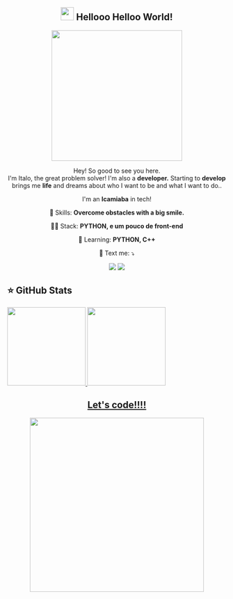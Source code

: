 
<span align="center">

## <img src="https://raw.githubusercontent.com/iampavangandhi/iampavangandhi/master/gifs/Hi.gif" width="30px"> Hellooo Helloo World! </h2>

</span>


<div align="center">
<img src="https://media.giphy.com/media/LmNwrBhejkK9EFP504/giphy.gif" width="300px" />
</div>


<p align="center">
  Hey! So good to see you here.<br>
I'm Italo, the great problem solver!
I'm also a <strong>developer.</strong>
Starting to <strong>develop</strong> brings me <strong>life</strong> and dreams about who I want to be and what I want to do..

</p>

<p align="center">
  I'm an <strong>Icamiaba</strong> in tech!<br />
</p>

<p align="center">
  💼 Skills: <strong>Overcome obstacles with a big smile.</strong>
</p>

<p align="center">
  👩‍💻  Stack: <strong>PYTHON, e um pouco de front-end</strong>
</p>

<p align="center">
  🚀  Learning: <strong>PYTHON, C++</strong>
</p>

<p align="center">
  💌 Text me: ⤵️
</p>

<p align="center">
  <a href="https://www.instagram.com/italobrito.exe/" alt="Instagram">
  <img src="https://img.shields.io/badge/-Instagram-DF0174?style=for-the-badge&logo=instagram&logoColor=white&link=https://www.instagram.com/keidsondesigner/"/></a>
  
  <a href="https://www.linkedin.com/in/italo-brandão-80994020b" alt="Linkedin">
  <img src="https://img.shields.io/badge/-Linkedin-0e76a8?style=for-the-badge&logo=Linkedin&logoColor=white&link=https://www.linkedin.com/in/keidsonroby/" /></a>
</p>  



## ⭐ GitHub Stats

<div>
  <a href="https://github.com/ItaloCobains">
  <img height="180em" src="https://github-readme-stats.vercel.app/api?username=ItaloCobains&show_icons=true&theme=dracula&include_all_commits=true&count_private=true"/>
  <img height="180em" src="https://github-readme-stats.vercel.app/api/top-langs/?username=ItaloCobains&layout=compact&langs_count=7&theme=dracula"/>
</div>


<div align="center">
<h2>Let's code!!!!</h2>
<img src="https://media.giphy.com/media/LmNwrBhejkK9EFP504/giphy.gif" width="400px" />
</div>




<!--
**ItaloCobains/ItaloCobains** is a ✨ _special_ ✨ repository because its `README.md` (this file) appears on your GitHub profile.

Here are some ideas to get you started:

- 🔭 I’m currently working on ...
- 🌱 I’m currently learning ...
- 👯 I’m looking to collaborate on ...
- 🤔 I’m looking for help with ...
- 💬 Ask me about ...
- 📫 How to reach me: ...
- 😄 Pronouns: ...
- ⚡ Fun fact: ...
-->
